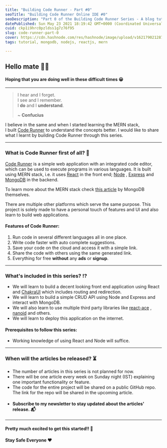 ```yaml
---
title: "Building Code Runner - Part #0"
seoTitle: "Building Code Runner Online IDE #0"
seoDescription: "Part 0 of the Building Code Runner Series - A blog tutorial to build an online IDE using MERN stack."
datePublished: Sun May 23 2021 18:19:42 GMT+0000 (Coordinated Universal Time)
cuid: ckp1i9hrc0pzldss1g7z76f95
slug: code-runner-part-0
cover: https://cdn.hashnode.com/res/hashnode/image/upload/v1621790212876/8btPIfnLn.png
tags: tutorial, mongodb, nodejs, reactjs, mern

---
```


## Hello mate 👋🏽
#### Hoping that you are doing well in these difficult times 😀

---

> I hear and I forget.<br />
I see and I remember.<br />
I **do** and  I **understand**.
>
> ~ **Confucius**


I believe in the same and when I started learning the MERN stack,<br/>I built [Code Runner](https://runcode.ml)  to understand the concepts better. I would like to share what I learnt by building Code Runner through this series.

---

### What is Code Runner first of all? 🤔
[Code Runner](https://runcode.ml) is a simple web application with an integrated code editor, which can be used to execute programs in various languages. It is built using MERN stack, i.e. it uses  [React](https://reactjs.org)  in the front end;  [Node](https://nodejs.org) ,  [Express](https://expressjs.com)  and  [MongoDB](https://www.mongodb.com/)  in the backend.

To learn more about the MERN stack check  [this article](https://www.mongodb.com/mern-stack)  by MongoDB themselves.

There are multiple other platforms which serve the same purpose. This project is solely made to have a personal touch of features and UI and also learn to build web applications.

#### Features of Code Runner:
1. Run code in several different languages all in one place.
2. Write code faster with auto complete suggestions.
3. Save your code on the cloud and access it with a simple link.
4. Share the code with others using the same generated link. 
5. Everything for free **without** any **ads** or **signup**.

---

### What's included in this series? ⁉
- We will learn to build a decent looking front end application using React and [ChakraUI](https://chakra-ui.com/) which includes routing and redirection.
- We will learn to build a simple CRUD API using Node and Express and interact with MongoDB.
- We will also learn to use multiple third party libraries like  [react-ace](https://www.npmjs.com/package/react-ace) ,  [nanoid](https://www.npmjs.com/package/nanoid) and others.
- We will learn to deploy this application on the internet.

#### Prerequisites to follow this series:
- Working knowledge of using React and Node will suffice.

---

### When will the articles be released? ⏳
- The number of articles in this series is not planned for now.
- There will be one article every week on Sunday night (IST) explaining one important functionality or feature.
- The code for the entire project will be shared on a public GitHub repo. The link for the repo will be shared in the upcoming article.
- #### Subscribe to my newsletter to stay updated about the articles' release. 📬

---

#### Pretty much excited to get this started!! 🤩
#### Stay Safe Everyone ❤

